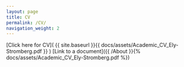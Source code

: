 ```yaml
---
layout: page
title: CV
permalink: /CV/
navigation_weight: 2
---
```



[Click here for CV]( {{ site.baseurl }}{{ docs/assets/Academic_CV_Ely-Stromberg.pdf }} )
[Link to a document]({{ /About }}{% docs/assets/Academic_CV_Ely-Stromberg.pdf %})
